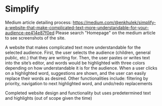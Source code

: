 # Simplify
Medium article detailing process: 
https://medium.com/@enkhulek/simplify-a-website-that-make-complicated-text-more-understandable-for-your-audience-ee414e87f0ed
Please search "Homepage" on the medium article to see screenshots of the site.

A website that makes complicated text more understandable for the selected audience. First, the user selects the audience (children, general public, etc.) that they are writing for. Then, the user pastes or writes text into the site’s editor, and words would be highlighted with three colors depending on how understandable it is for the audience. When a user clicks on a highlighted word, suggestions are shown, and the user can easily replace their words as desired. Other functionalities include: filtering by priority, navigation to next highlighted word, and undo/redo replacements

Completed website design and functionality but uses predetermined text and highlights (out of scope given the time) 

